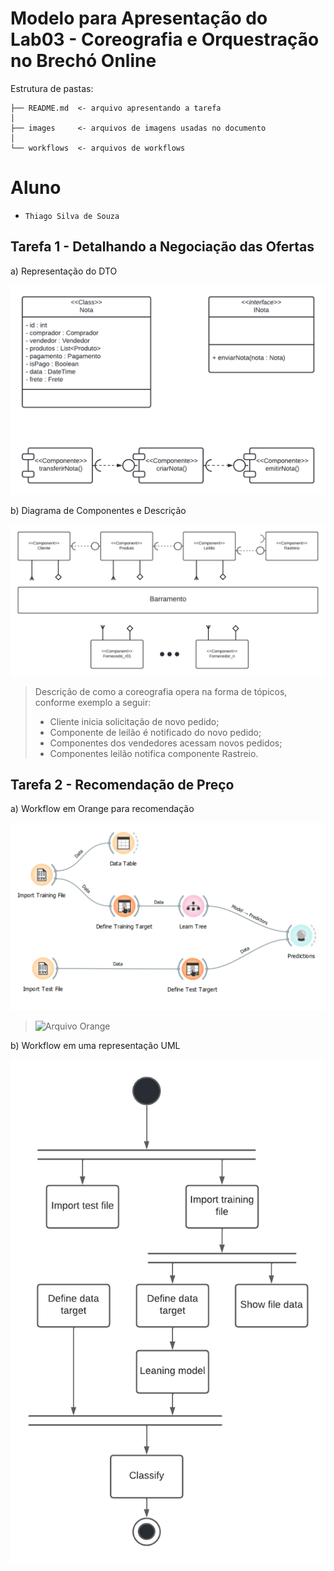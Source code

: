 # Modelo para Apresentação do Lab03 - Coreografia e Orquestração no Brechó Online

Estrutura de pastas:

~~~
├── README.md  <- arquivo apresentando a tarefa
│
├── images     <- arquivos de imagens usadas no documento
│
└── workflows  <- arquivos de workflows
~~~

# Aluno
* `Thiago Silva de Souza`

## Tarefa 1 - Detalhando a Negociação das Ofertas

a) Representação do DTO
>
![DTO](images/DTO.png)

b) Diagrama de Componentes e Descrição
>
![Coreografia](images/Coreografia.png)
>
> Descrição de como a coreografia opera na forma de tópicos, conforme exemplo a seguir:
>
> * Cliente inicia solicitação de novo pedido;
> * Componente de leilão é notificado do novo pedido;
> * Componentes dos vendedores acessam novos pedidos;
> * Componentes leilão notifica componente Rastreio.

## Tarefa 2 - Recomendação de Preço

a) Workflow em Orange para recomendação
>
![Workflow Orange](images/WorkflowOrange.png)
>![Arquivo Orange](https://github.com/tssilvaa/component2learn/blob/entregas-labs-2022/labs/2022/03-composition/solucoes/tssilvaa/workflows/OrangeFile.ows)
>


b) Workflow em uma representação UML
>
![Workflow UML](images/WorkflowUML.png)
